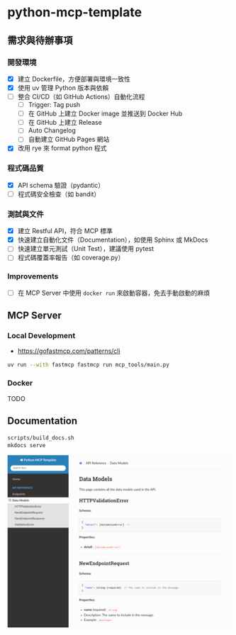 # python-mcp-template

## 需求與待辦事項

### 開發環境
- [x] 建立 Dockerfile，方便部署與環境一致性
- [x] 使用 uv 管理 Python 版本與依賴
- [ ] 整合 CI/CD（如 GitHub Actions）自動化流程
   - [ ] Trigger: Tag push
   - [ ] 在 GitHub 上建立 Docker image 並推送到 Docker Hub
   - [ ] 在 GitHub 上建立 Release
   - [ ] Auto Changelog
   - [ ] 自動建立 GitHub Pages 網站
- [x] 改用 rye 來 format python 程式

### 程式碼品質
- [x] API schema 驗證（pydantic）
- [ ] 程式碼安全檢查（如 bandit）

### 測試與文件
- [x] 建立 Restful API，符合 MCP 標準
- [x] 快速建立自動化文件（Documentation），如使用 Sphinx 或 MkDocs
- [ ] 快速建立單元測試（Unit Test），建議使用 pytest
- [ ] 程式碼覆蓋率報告（如 coverage.py）

### Improvements
- [ ] 在 MCP Server 中使用 `docker run` 來啟動容器，免去手動啟動的麻煩

## MCP Server 

### Local Development

- https://gofastmcp.com/patterns/cli

```bash
uv run --with fastmcp fastmcp run mcp_tools/main.py
```

### Docker

TODO

## Documentation

```bash
scripts/build_docs.sh
mkdocs serve
```

![20250711222517](https://raw.githubusercontent.com/hsiangjenli/pic-bed/main/images/20250711222517.png)